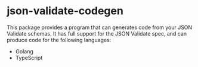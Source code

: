 # json-validate-codegen

This package provides a program that can generates code from your JSON Validate
schemas. It has full support for the JSON Validate spec, and can produce code
for the following languages:

* Golang
* TypeScript
